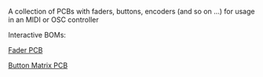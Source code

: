 A collection of PCBs with faders, buttons, encoders (and so on ...) for usage in an MIDI or OSC controller

Interactive BOMs:

[Fader PCB](https://htmlpreview.github.io/?https://raw.githubusercontent.com/8-Lambda-8/ShowControllPCBs/main/faderBoard/bom/ibom.html)

[Button Matrix PCB](https://htmlpreview.github.io/?https://raw.githubusercontent.com/8-Lambda-8/ShowControllPCBs/main/buttonMatrixBoard/bom/ibom.html)
